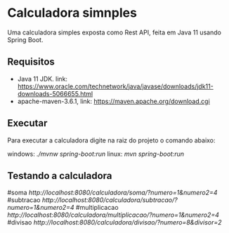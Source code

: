 # Calculadora simnples

Uma calculadora simples exposta como Rest API, feita em Java 11 usando Spring Boot.

## Requisitos

- Java 11 JDK. link: https://www.oracle.com/technetwork/java/javase/downloads/jdk11-downloads-5066655.html 
- apache-maven-3.6.1, link: https://maven.apache.org/download.cgi

## Executar
 
Para executar a calculadora digite na raiz do projeto o comando abaixo:

windows: *./mvnw spring-boot:run*
linux: *mvn spring-boot:run*
 
## Testando a calculadora 

#soma *http://localhost:8080/calculadora/soma/?numero=1&numero2=4*
#subtracao *http://localhost:8080/calculadora/subtracao/?numero=1&numero2=4*
#multiplicacao *http://localhost:8080/calculadora/multiplicacao/?numero=1&numero2=4*
#divisao *http://localhost:8080/calculadora/divisao/?numero=8&divisor=2*



